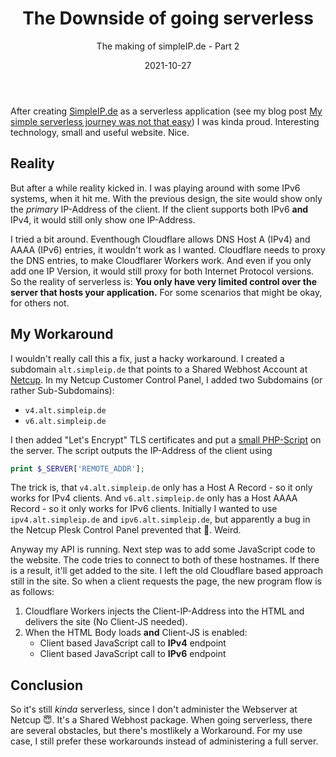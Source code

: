 ﻿---
slug: My-simple-serverless-journey-part2
title: "The Downside of going serverless"
subtitle: "The making of simpleIP.de - Part 2"
date: 2021-10-27
contenttags:
    [
        simpleip,
        serverless,
        cloud,
        vercel,
        cloudflare,
        cloudflareworkers,
        ipaddress,
        php
    ]
image: /images/2021/2021-10-27_SimpleIP.de.update.png
---

After creating [SimpleIP.de](https://simpleip.de) as a serverless application (see my blog post [My simple serverless journey was not that easy](/en/2021/05/02/My-simple-serverless-journey/)) I was kinda proud. Interesting technology, small and useful website. Nice.

## Reality

But after a while reality kicked in. I was playing around with some IPv6 systems, when it hit me. With the previous design, the site would show only the _primary_ IP-Address of the client. If the client supports both IPv6 **and** IPv4, it would still only show one IP-Address.

I tried a bit around. Eventhough Cloudflare allows DNS Host A (IPv4) and AAAA (IPv6) entries, it wouldn't work as I wanted. Cloudflare needs to proxy the DNS entries, to make Cloudflarer Workers work. And even if you only add one IP Version, it would still proxy for both Internet Protocol versions. So the reality of serverless is: **You only have very limited control over the server that hosts your application.** For some scenarios that might be okay, for others not.

## My Workaround

I wouldn't really call this a fix, just a hacky workaround. I created a subdomain `alt.simpleip.de` that points to a Shared Webhost Account at [Netcup](https://netcup.de). In my Netcup Customer Control Panel, I added two Subdomains (or rather Sub-Subdomains):

-   `v4.alt.simpleip.de`
-   `v6.alt.simpleip.de`

I then added "Let's Encrypt" TLS certificates and put a [small PHP-Script](https://github.com/diecknet/simple-ip-site/blob/8a50cbe079227c6972c3d6b80cc7b5a07c0bfc4e/alt.simpleip.de/index.php) on the server. The script outputs the IP-Address of the client using

```php
print $_SERVER['REMOTE_ADDR'];
```

The trick is, that `v4.alt.simpleip.de` only has a Host A Record - so it only works for IPv4 clients. And `v6.alt.simpleip.de` only has a Host AAAA Record - so it only works for IPv6 clients. Initially I wanted to use `ipv4.alt.simpleip.de` and `ipv6.alt.simpleip.de`, but apparently a bug in the Netcup Plesk Control Panel prevented that 🤔. Weird.

Anyway my API is running. Next step was to add some JavaScript code to the website. The code tries to connect to both of these hostnames. If there is a result, it'll get added to the site. I left the old Cloudflare based approach still in the site. So when a client requests the page, the new program flow is as follows:

1. Cloudflare Workers injects the Client-IP-Address into the HTML and delivers the site (No Client-JS needed).
2. When the HTML Body loads **and** Client-JS is enabled:
    - Client based JavaScript call to **IPv4** endpoint
    - Client based JavaScript call to **IPv6** endpoint

## Conclusion

So it's still _kinda_ serverless, since I don't administer the Webserver at Netcup 😇. It's a Shared Webhost package. When going serverless, there are several obstacles, but there's mostlikely a Workaround. For my use case, I still prefer these workarounds instead of administering a full server.

